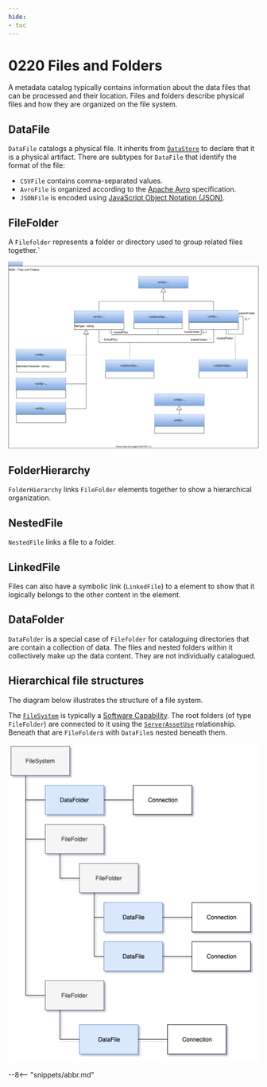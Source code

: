 ```yaml
---
hide:
- toc
---
```


<!-- SPDX-License-Identifier: CC-BY-4.0 -->
<!-- Copyright Contributors to the ODPi Egeria project. -->

# 0220 Files and Folders

A metadata catalog typically contains information about the data files that can be processed and their location.   Files and folders describe physical files and how they are organized on the file system.

## DataFile

`DataFile` catalogs a physical file.  It inherits from [`DataStore`](/types/2/0210-Data-Stores) to declare that it is a physical artifact.  There are subtypes for `DataFile` that identify the format of the file:

- `CSVFile` contains comma-separated values.
- `AvroFile` is organized according to the [Apache Avro](https://avro.apache.org) specification.
- `JSONFile` is encoded using [JavaScript Object Notation (JSON)](https://www.json.org/json-en.html).


## FileFolder

A `Filefolder` represents a folder or directory used to group related files together.`

![UML](0220-Files-and-Folders.svg)


## FolderHierarchy

`FolderHierarchy` links `FileFolder` elements together to show a hierarchical organization.

## NestedFile

`NestedFile` links a file to a folder.

## LinkedFile

Files can also have a symbolic link (`LinkedFile`) to a element to show that it logically belongs to the other content in the element.

## DataFolder

`DataFolder` is a special case of `Filefolder` for cataloguing directories that are contain a collection of data.  The files and nested folders within it collectively make up the data content.  They are not individually catalogued.

## Hierarchical file structures

The diagram below illustrates the structure of a file system.

The [`FileSystem`](/types/0/0056-Resource-Managers) is typically a [Software Capability](/types/0/0042-Software-Capabilities).
The root folders (of type `FileFolder`) are connected to it using the
[`ServerAssetUse`](/types/0/0045-Servers-and-Assets) relationship.
Beneath that are `FileFolder`s with `DataFile`s nested beneath them.
 

![File system structure](0220-Files-and-Folders-Example.png)

--8<-- "snippets/abbr.md"